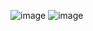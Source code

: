 ![image](https://user-images.githubusercontent.com/77496081/145511753-d99cefa1-5192-4392-b356-a67e8f2be1ed.png)
![image](https://user-images.githubusercontent.com/77496081/145511773-cbaf4362-5a17-4d84-a219-173382c26ffc.png)
